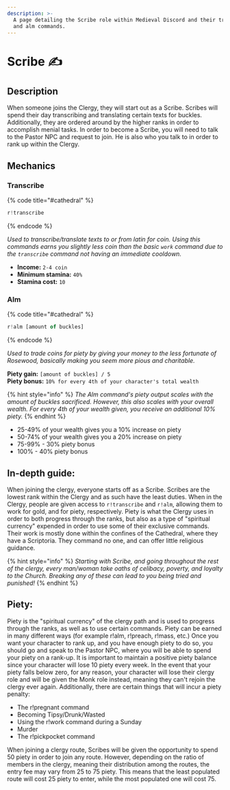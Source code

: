 ```yaml
---
description: >-
  A page detailing the Scribe role within Medieval Discord and their transcribe
  and alm commands.
---
```


# Scribe ✍️

## Description

When someone joins the Clergy, they will start out as a Scribe. Scribes will spend their day transcribing and translating certain texts for buckles. Additionally, they are ordered around by the higher ranks in order to accomplish menial tasks. In order to become a Scribe, you will need to talk to the Pastor NPC and request to join. He is also who you talk to in order to rank up within the Clergy.

## Mechanics

### Transcribe

{% code title="\#cathedral" %}
```javascript
r!transcribe
```
{% endcode %}

_Used to transcribe/translate texts to or from latin for coin. Using this commands earns you slightly less coin than the basic `work` command due to the `transcribe` command not having an immediate cooldown._

* **Income:** `2-4 coin`
* **Minimum stamina:** `40%`
* **Stamina cost:** `10`

### Alm

{% code title="\#cathedral" %}
```javascript
r!alm [amount of buckles]
```
{% endcode %}

_Used to trade coins for piety by giving your money to the less fortunate of Rosewood, basically making you seem more pious and charitable._

**Piety gain:** `[amount of buckles] / 5`  
**Piety bonus:** `10% for every 4th of your character's total wealth`

{% hint style="info" %}
_The Alm command's piety output scales with the amount of buckles sacrificed. However, this also scales with your overall wealth. For every 4th of your wealth given, you receive an additional 10% piety._
{% endhint %}

* 25-49% of your wealth gives you a 10% increase on piety
* 50-74% of your wealth gives you a 20% increase on piety
* 75-99% - 30% piety bonus
* 100% - 40% piety bonus

## In-depth guide:

When joining the clergy, everyone starts off as a Scribe. Scribes are the lowest rank within the Clergy and as such have the least duties. When in the Clergy, people are given access to `r!transcribe` and `r!alm`, allowing them to work for gold, and for piety, respectively. Piety is what the Clergy uses in order to both progress through the ranks, but also as a type of "spiritual currency" expended in order to use some of their exclusive commands. Their work is mostly done within the confines of the Cathedral, where they have a Scriptoria. They command no one, and can offer little religious guidance.

{% hint style="info" %}
_Starting with Scribe, and going throughout the rest of the clergy, every man/woman take oaths of celibacy, poverty, and loyalty to the Church. Breaking any of these can lead to you being tried and punished!_
{% endhint %}

## Piety:

Piety is the "spiritual currency" of the clergy path and is used to progress through the ranks, as well as to use certain commands. Piety can be earned in many different ways \(for example r!alm, r!preach, r!mass, etc.\) Once you want your character to rank up, and you have enough piety to do so, you should go and speak to the Pastor NPC, where you will be able to spend your piety on a rank-up. It is important to maintain a positive piety balance since your character will lose 10 piety every week. In the event that your piety falls below zero, for any reason, your character will lose their clergy role and will be given the Monk role instead, meaning they can't rejoin the clergy ever again. Additionally, there are certain things that will incur a piety penalty:

* The r!pregnant command
* Becoming Tipsy/Drunk/Wasted
* Using the r!work command during a Sunday
* Murder
* The r!pickpocket command

When joining a clergy route, Scribes will be given the opportunity to spend 50 piety in order to join any route. However, depending on the ratio of members in the clergy, meaning their distribution among the routes,  the entry fee may vary from 25 to 75 piety. This means that the least populated route will cost 25 piety to enter, while the most populated one will cost 75.

